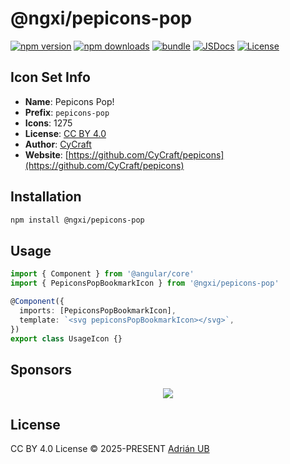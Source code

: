 # @ngxi/pepicons-pop

[![npm version][npm-version-src]][npm-version-href]
[![npm downloads][npm-downloads-src]][npm-downloads-href]
[![bundle][bundle-src]][bundle-href]
[![JSDocs][jsdocs-src]][jsdocs-href]
[![License][license-src]][license-href]

## Icon Set Info

- **Name**: Pepicons Pop!
- **Prefix**: `pepicons-pop`
- **Icons**: 1275
- **License**: [CC BY 4.0](https://github.com/CyCraft/pepicons/blob/dev/LICENSE)
- **Author**: [CyCraft](https://github.com/CyCraft/pepicons)
- **Website**: [https://github.com/CyCraft/pepicons](https://github.com/CyCraft/pepicons)

## Installation

```sh
npm install @ngxi/pepicons-pop
```

## Usage

```ts
import { Component } from '@angular/core'
import { PepiconsPopBookmarkIcon } from '@ngxi/pepicons-pop'

@Component({
  imports: [PepiconsPopBookmarkIcon],
  template: `<svg pepiconsPopBookmarkIcon></svg>`,
})
export class UsageIcon {}
```

## Sponsors

<p align="center">
  <a href="https://cdn.jsdelivr.net/gh/adrian-ub/static/sponsors.svg">
    <img src='https://cdn.jsdelivr.net/gh/adrian-ub/static/sponsors.svg'/>
  </a>
</p>

## License

CC BY 4.0 License © 2025-PRESENT [Adrián UB](https://github.com/adrian-ub)

<!-- Badges -->

[npm-version-src]: https://img.shields.io/npm/v/@ngxi/pepicons-pop?style=flat&colorA=080f12&colorB=1fa669
[npm-version-href]: https://npmjs.com/package/@ngxi/pepicons-pop
[npm-downloads-src]: https://img.shields.io/npm/dm/@ngxi/pepicons-pop?style=flat&colorA=080f12&colorB=1fa669
[npm-downloads-href]: https://npmjs.com/package/@ngxi/pepicons-pop
[bundle-src]: https://img.shields.io/bundlephobia/minzip/@ngxi/pepicons-pop?style=flat&colorA=080f12&colorB=1fa669&label=minzip
[bundle-href]: https://bundlephobia.com/result?p=@ngxi/pepicons-pop
[license-src]: https://img.shields.io/npm/l/@ngxi/pepicons-pop?style=flat&colorA=080f12&colorB=1fa669
[license-href]: https://github.com/adrian-ub/ngxi/blob/main/LICENSE
[jsdocs-src]: https://img.shields.io/badge/jsdocs-reference-080f12?style=flat&colorA=080f12&colorB=1fa669
[jsdocs-href]: https://www.jsdocs.io/package/@ngxi/pepicons-pop
